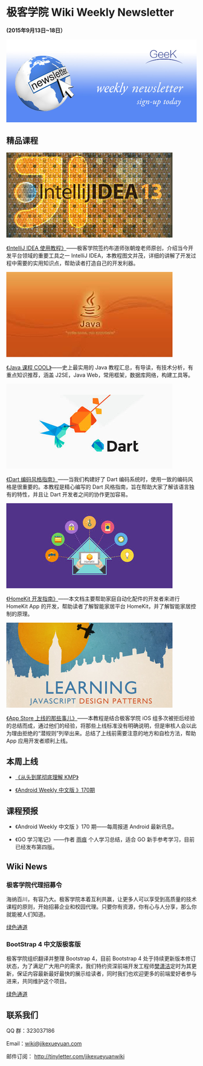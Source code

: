 # 极客学院 Wiki Weekly Newsletter  
 
**(2015年9月13日~18日）**

![newsletterlogo](images/newsletter-banner.jpg) 

## 精品课程

![](images/intellij-idea.jpg)

[《IntelliJ IDEA 使用教程》](http://wiki.jikexueyuan.com/project/IntelliJ-IDEA-Tutorial/)——极客学院签约布道师张朝煌老师原创，介绍当今开发平台领域的重要工具之一 IntelliJ IDEA，本教程图文并茂，详细的讲解了开发过程中需要的实用知识点，帮助读者打造自己的开发利器。

![](images/java-course.jpg)

[《Java 课程 COOL》](http://wiki.jikexueyuan.com/project/java-course/)——史上最实用的 Java 教程汇总，有导读，有技术分析，有重点知识推荐，涵盖 J2SE，Java Web，常用框架，数据库网络，构建工具等。

![](images/dart.jpg)

[《Dart 编码风格指南》](http://wiki.jikexueyuan.com/project/dart-style-guide/)——当我们构建好了 Dart 编码系统时，使用一致的编码风格是很重要的。本教程是精心编写的 Dart 风格指南，旨在帮助大家了解该语言独有的特性，并且让 Dart 开发者之间的协作更加容易。

![](images/homekit.jpg)

[《HomeKit 开发指南》](http://wiki.jikexueyuan.com/project/homekit/)——本文档主要帮助家庭自动化配件的开发者来进行 HomeKit App 的开发，帮助读者了解智能家居平台 HomeKit，并了解智能家居控制的原理。

![](images/learningjsd.jpg)

[《App Store 上线的那些事儿》](http://wiki.jikexueyuan.com/project/app-store-refused/)——本教程是结合极客学院 iOS 组多次被拒后经验的总结而成，通过他们的经验，将那些上线标准没有明确说明，但是审核人会以此为理由拒绝的“潜规则”列举出来。总结了上线前需要注意的地方和自检方法，帮助 App 应用开发者顺利上线。

## 本周上线

- [《从头到尾彻底理解 KMP》](http://wiki.jikexueyuan.com/project/kmp-algorithm/)

- [《Android Weekly 中文版 》170期](http://wiki.jikexueyuan.com/project/android-weekly/issue-170/index.html)

## 课程预报

- 《Android Weekly 中文版 》170 期——每周报道 Android 最新讯息。

- 《GO 学习笔记》——作者 [雨痕](https://github.com/qyuhen) 个人学习总结，适合 GO 新手参考学习，目前已经发布第四版。

## Wiki News

### 极客学院代理招募令

海纳百川，有容乃大。极客学院本着互利共赢，让更多人可以享受到高质量的技术课程的原则，开始招募企业和校园代理。只要你有资源，你有心与人分享，那么你就能被人们知道。

[绿色通道](http://www.jikexueyuan.com/blog/503.html?huodong=daili_shouye_banner_0917)

### BootStrap 4 中文版极客版

极客学院组织翻译并整理 Bootstrap 4，目前 Bootstrap 4 处于持续更新版本修订状态，为了满足广大用户的需求，我们特约资深前端开发工程师[樊潇洁](http://weibo.com/u/5596869470)定时为其更新，保证内容最新最好最快的展示给读者，同时我们也欢迎更多的前端爱好者参与进来，共同维护这个项目。

[绿色通道](http://wiki.jikexueyuan.com/project/bootstrap4/getting-started/introduction/)

## 联系我们

QQ 群：323037186

Email：wiki@jikexueyuan.com

邮件订阅： <http://tinyletter.com/jikexueyuanwiki>